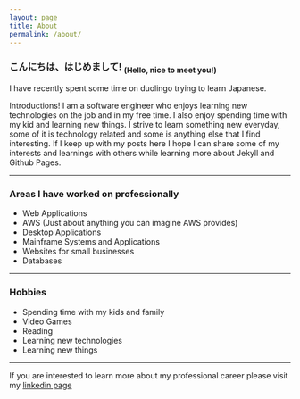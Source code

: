 ```yaml
---
layout: page
title: About
permalink: /about/
---
```


### **こんにちは、はじめまして!** <sub>(Hello, nice to meet you!)<sub>
I have recently spent some time on duolingo trying to learn Japanese.

Introductions! I am a software engineer who enjoys learning new technologies on the job and in my free time. I also enjoy spending time with my kid and learning new things. I strive to learn something new everyday, some of it is technology related and some is anything else that I find interesting. If I keep up with my posts here I hope I can share some of my interests and learnings with others while learning more about Jekyll and Github Pages. 

---

### Areas I have worked on professionally
- Web Applications
- AWS (Just about anything you can imagine AWS provides)
- Desktop Applications
- Mainframe Systems and Applications
- Websites for small businesses
- Databases

---

### Hobbies
- Spending time with my kids and family
- Video Games
- Reading
- Learning new technologies
- Learning new things

---

If you are interested to learn more about my professional career please visit my [linkedin page][beau-linkedin]

[beau-linkedin]: https://www.linkedin.com/in/beau-malroney-88065873/
